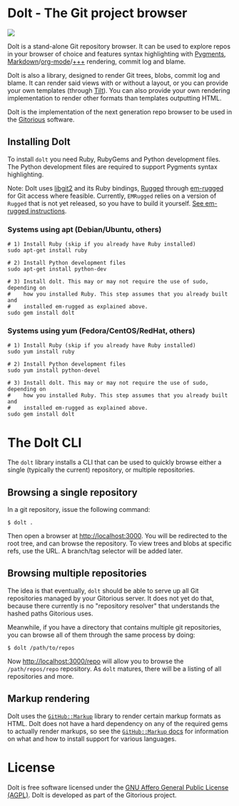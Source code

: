 # Dolt - The Git project browser

<a href="http://travis-ci.org/cjohansen/libdolt" class="travis">
  <img src="https://secure.travis-ci.org/cjohansen/libdolt.png">
</a>

Dolt is a stand-alone Git repository browser. It can be used to explore repos in
your browser of choice and features syntax highlighting with
[Pygments](http://pygments.org/),
[Markdown](http://daringfireball.net/projects/markdown/)/[org-mode](http://orgmode.org/)/[+++](https://github.com/github/markup/)
rendering, commit log and blame.

Dolt is also a library, designed to render Git trees, blobs, commit log and
blame. It can render said views with or without a layout, or you can provide
your own templates (through [Tilt](https://github.com/rtomayko/tilt/)). You can
also provide your own rendering implementation to render other formats than
templates outputting HTML.

Dolt is the implementation of the next generation repo browser to be used in the
[Gitorious](http://gitorious.org) software.

## Installing Dolt

To install `dolt` you need Ruby, RubyGems and Python development files. The
Python development files are required to support Pygments syntax highlighting.

Note: Dolt uses [libgit2](http://libgit2.github.com) and its Ruby bindings,
[Rugged](http://github.com/libgit2/rugged) through
[em-rugged](http://gitorious.org/gitorious/em-rugged) for Git access where
feasible. Currently, ``EMRugged`` relies on a version of `Rugged` that is not
yet released, so you have to build it yourself.
[See em-rugged instructions](http://github.com/cjohansen/em-rugged).

### Systems using apt (Debian/Ubuntu, others)

    # 1) Install Ruby (skip if you already have Ruby installed)
    sudo apt-get install ruby

    # 2) Install Python development files
    sudo apt-get install python-dev

    # 3) Install dolt. This may or may not require the use of sudo, depending on
    #    how you installed Ruby. This step assumes that you already built and
    #    installed em-rugged as explained above.
    sudo gem install dolt

### Systems using yum (Fedora/CentOS/RedHat, others)

    # 1) Install Ruby (skip if you already have Ruby installed)
    sudo yum install ruby

    # 2) Install Python development files
    sudo yum install python-devel

    # 3) Install dolt. This may or may not require the use of sudo, depending on
    #    how you installed Ruby. This step assumes that you already built and
    #    installed em-rugged as explained above.
    sudo gem install dolt

# The Dolt CLI

The `dolt` library installs a CLI that can be used to quickly browse either a
single (typically the current) repository, or multiple repositories.

## Browsing a single repository

In a git repository, issue the following command:

    $ dolt .

Then open a browser at [http://localhost:3000](http://localhost:3000). You will
be redirected to the root tree, and can browse the repository. To view trees and
blobs at specific refs, use the URL. A branch/tag selector will be added later.

## Browsing multiple repositories

The idea is that eventually, `dolt` should be able to serve up all Git
repositories managed by your Gitorious server. It does not yet do that, because
there currently is no "repository resolver" that understands the hashed paths
Gitorious uses.

Meanwhile, if you have a directory that contains multiple git repositories, you
can browse all of them through the same process by doing:

    $ dolt /path/to/repos

Now [http://localhost:3000/repo](http://localhost:3000/repo) will allow you to
browse the `/path/repos/repo` repository. As `dolt` matures, there will be a
listing of all repositories and more.

## Markup rendering

Dolt uses the [``GitHub::Markup``](https://github.com/github/markup/) library to
render certain markup formats as HTML. Dolt does not have a hard dependency on
any of the required gems to actually render markups, so see the
[``GitHub::Markup`` docs](https://github.com/github/markup/) for information on
what and how to install support for various languages.

# License

Dolt is free software licensed under the
[GNU Affero General Public License (AGPL)](http://www.gnu.org/licenses/agpl-3.0.html).
Dolt is developed as part of the Gitorious project.
